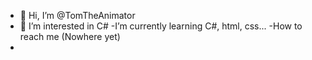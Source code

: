 - 👋 Hi, I’m @TomTheAnimator
- 👀 I’m interested in C#
-I’m currently learning C#, html, css...
-How to reach me (Nowhere yet)
- 
<!---
TomTheAnimator/TomTheAnimator is a ✨ special ✨ repository because its `README.md` (this file) appears on your GitHub profile.
You can click the Preview link to take a look at your changes.
--->
